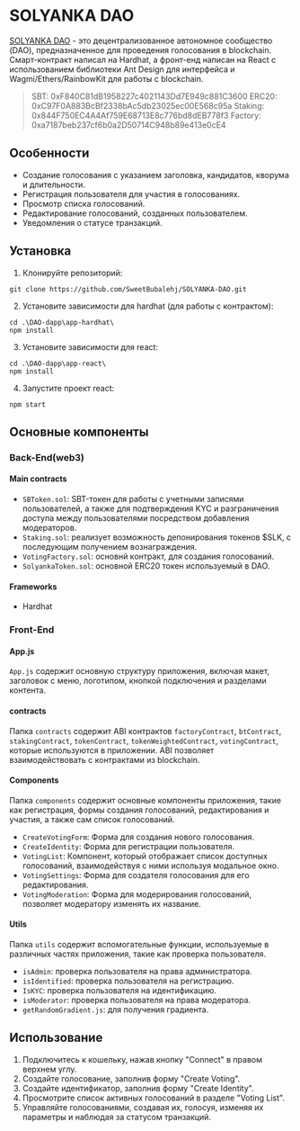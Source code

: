 # SOLYANKA DAO 

[SOLYANKA DAO](https://solyanka-dao.vercel.app/) - это децентрализованное автономное сообщество (DAO), предназначенное для проведения голосования в blockchain. Смарт-контракт написал на Hardhat, а фронт-енд написан на React с использованием библиотеки Ant Design для интерфейса и Wagmi/Ethers/RainbowKit для работы с blockchain.
> SBT: 0xF840C81dB1958227c4021143Dd7E949c881C3600
> ERC20: 0xC97F0A883BcBf2338bAc5db23025ec00E568c95a
> Staking: 0x844F750EC4A4Af759E68713E8c776bd8dEB778f3
> Factory: 0xa7187beb237cf6b0a2D50714C948b89e413e0cE4

## Особенности

- Создание голосования с указанием заголовка, кандидатов, кворума и длительности.
- Регистрация пользователя для участия в голосованиях.
- Просмотр списка голосований.
- Редактирование голосований, созданных пользователем.
- Уведомления о статусе транзакций.

## Установка

1. Клонируйте репозиторий:

```
git clone https://github.com/SweetBubalehj/SOLYANKA-DAO.git
```

2. Установите зависимости для hardhat (для работы с контрактом):

```
cd .\DAO-dapp\app-hardhat\
npm install
```

3. Установите зависимости для react:

```
cd .\DAO-dapp\app-react\
npm install
```

4. Запустите проект react:

```
npm start
```


## Основные компоненты


### Back-End(web3)

#### Main contracts
- `SBToken.sol`: SBT-токен для работы с учетными записями пользователей, а также для подтверждения KYC и разграничения доступа между пользователями посредством добавления модераторов.
- `Staking.sol`: реализует возможность депонирования токенов $SLK, с последующим получением вознаграждения.
- `VotingFactory.sol`: основнй контракт, для создания голосований.
- `SolyankaToken.sol`: основной ERC20 токен используемый в DAO.

#### Frameworks

- Hardhat

### Front-End

#### App.js

`App.js` содержит основную структуру приложения, включая макет, заголовок с меню, логотипом, кнопкой подключения и разделами контента.

#### contracts

Папка `contracts` содержит ABI контрактов `factoryContract`, `btContract`, `stakingContract`, `tokenContract`, `tokenWeightedContract`, `votingContract`, которые используются в приложении. ABI позволяет взаимодействовать с контрактами из blockchain.

#### Components

Папка `components` содержит основные компоненты приложения, такие как регистрация, формы создания голосований, редактирования и участия, а также сам список голосований.

- `CreateVotingForm`: Форма для создания нового голосования.
- `CreateIdentity`: Форма для регистрации пользователя.
- `VotingList`: Компонент, который отображает список доступных голосований, взаимодействуя с ними используя модальное окно.
- `VotingSettings`: Форма для создателя голосования для его редактирования.
- `VotingModeration`: Форма для модерирования голосований, позволяет модератору изменять их название.

#### Utils

Папка `utils` содержит вспомогательные функции, используемые в различных частях приложения, такие как проверка пользователя.

- `isAdmin`: проверка пользователя на права администратора.
- `isIdentified`: проверка пользователя на регистрацию.
- `IsKYC`: проверка пользователя на идентификацию.
- `isModerator`: проверка пользователя на права модератора.
- `getRandomGradient.js`: для получения градиента.

## Использование

1. Подключитесь к кошельку, нажав кнопку "Connect" в правом верхнем углу.
2. Создайте голосование, заполнив форму "Create Voting".
3. Создайте идентификатор, заполнив форму "Create Identity".
4. Просмотрите список активных голосований в разделе "Voting List".
5. Управляйте голосованиями, создавая их, голосуя, изменяя их параметры и наблюдая за статусом транзакций.
